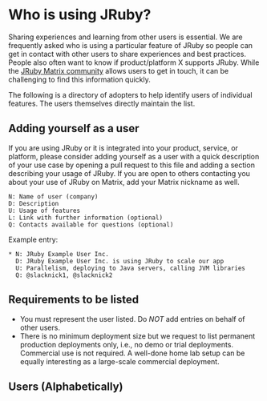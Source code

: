 Who is using JRuby?
====================

Sharing experiences and learning from other users is essential. We are
frequently asked who is using a particular feature of JRuby so people can get in
contact with other users to share experiences and best practices. People
also often want to know if product/platform X supports JRuby.
While the [JRuby Matrix community](https://matrix.to/#/#jruby:matrix.org) allows
users to get in touch, it can be challenging to find this information quickly.

The following is a directory of adopters to help identify users of individual
features. The users themselves directly maintain the list.

Adding yourself as a user
-------------------------

If you are using JRuby or it is integrated into your product, service, or
platform, please consider adding yourself as a user with a quick
description of your use case by opening a pull request to this file and adding
a section describing your usage of JRuby. If you are open to others contacting
you about your use of JRuby on Matrix, add your Matrix nickname as well.

    N: Name of user (company)
    D: Description
    U: Usage of features
    L: Link with further information (optional)
    Q: Contacts available for questions (optional)

Example entry:

    * N: JRuby Example User Inc.
      D: JRuby Example User Inc. is using JRuby to scale our app
      U: Parallelism, deploying to Java servers, calling JVM libraries
      Q: @slacknick1, @slacknick2

Requirements to be listed
-------------------------

 * You must represent the user listed. Do *NOT* add entries on behalf of
   other users.
 * There is no minimum deployment size but we request to list permanent
   production deployments only, i.e., no demo or trial deployments. Commercial
   use is not required. A well-done home lab setup can be equally
   interesting as a large-scale commercial deployment.

Users (Alphabetically)
----------------------
